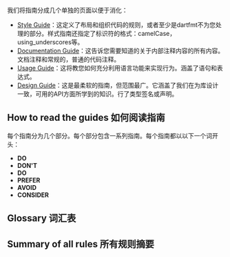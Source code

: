 我们将指南分成几个单独的页面以便于消化：

* [Style Guide](https://www.dartlang.org/guides/language/effective-dart/style)：这定义了布局和组织代码的规则，或者至少是dartfmt不为您处理的部分。样式指南还指定了标识符的格式：camelCase，using_underscores等。
* [Documentation Guide](https://www.dartlang.org/guides/language/effective-dart/documentation)：这告诉您需要知道的关于内部注释内容的所有内容。文档注释和常规的，普通的代码注释。
* [Usage Guide](https://www.dartlang.org/guides/language/effective-dart/usage)：这将教您如何充分利用语言功能来实现行为。涵盖了语句和表达式。
* [Design Guide](https://www.dartlang.org/guides/language/effective-dart/design)：这是最柔软的指南，但范围最广。它涵盖了我们在为库设计一致，可用的API方面所学到的知识。行了类型签名或声明。

## How to read the guides 如何阅读指南

每个指南分为几个部分。每个部分包含一系列指南。每个指南都以以下一个词开头：

* **DO** 
* **DON'T** 
* **DO** 
* **PREFER** 
* **AVOID** 
* **CONSIDER** 


## Glossary 词汇表

## Summary of all rules 所有规则摘要